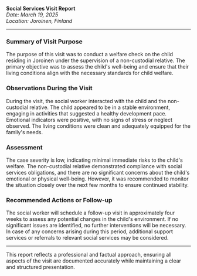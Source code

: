 

**Social Services Visit Report**  
*Date: March 19, 2025*  
*Location: Joroinen, Finland*

---

### Summary of Visit Purpose  
The purpose of this visit was to conduct a welfare check on the child residing in Joroinen under the supervision of a non-custodial relative. The primary objective was to assess the child's well-being and ensure that their living conditions align with the necessary standards for child welfare.

### Observations During the Visit  
During the visit, the social worker interacted with the child and the non-custodial relative. The child appeared to be in a stable environment, engaging in activities that suggested a healthy development pace. Emotional indicators were positive, with no signs of stress or neglect observed. The living conditions were clean and adequately equipped for the family's needs.

### Assessment  
The case severity is low, indicating minimal immediate risks to the child's welfare. The non-custodial relative demonstrated compliance with social services obligations, and there are no significant concerns about the child's emotional or physical well-being. However, it was recommended to monitor the situation closely over the next few months to ensure continued stability.

### Recommended Actions or Follow-up  
The social worker will schedule a follow-up visit in approximately four weeks to assess any potential changes in the child's environment. If no significant issues are identified, no further interventions will be necessary. In case of any concerns arising during this period, additional support services or referrals to relevant social services may be considered.

---

This report reflects a professional and factual approach, ensuring all aspects of the visit are documented accurately while maintaining a clear and structured presentation.